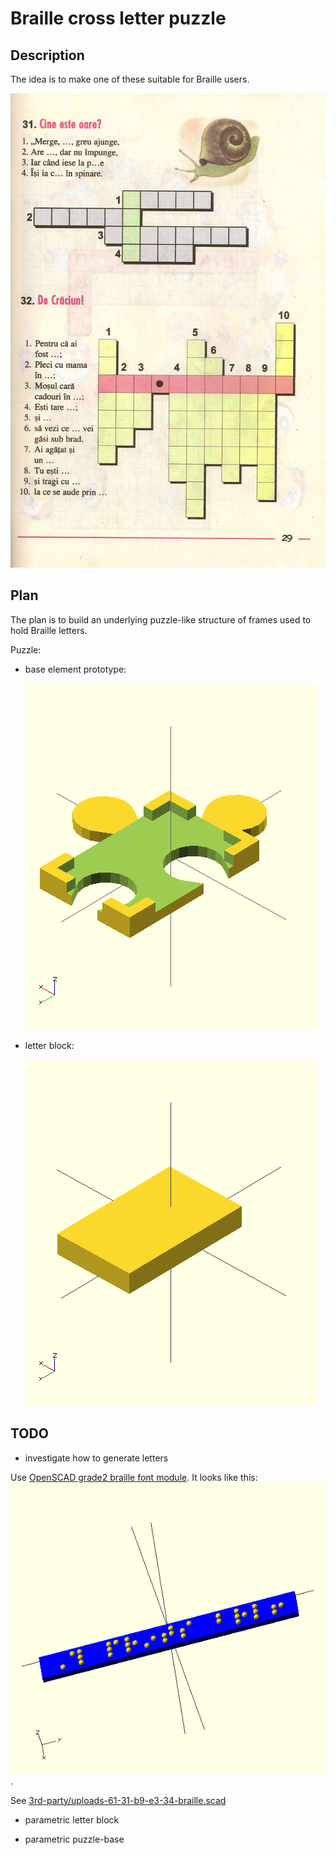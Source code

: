 # Braille cross letter puzzle

## Description 

The idea is to make one of these suitable for Braille users.

![](doc/p26.jpg)

## Plan

The plan is to build an underlying puzzle-like structure of frames used to hold Braille letters.

Puzzle:

- base element prototype:

  ![](doc/puzzle-base.png)

- letter block:

  ![](doc/puzzle-letter-block.png)

## TODO

- investigate how to generate letters

Use [OpenSCAD grade2 braille font module](http://www.thingiverse.com/thing:74358). It looks like this:   ![](doc/jaqtikkun-braille-module.png).

See [3rd-party/uploads-61-31-b9-e3-34-braille.scad](3rd-party/uploads-61-31-b9-e3-34-braille.scad)

- parametric letter block

- parametric puzzle-base



